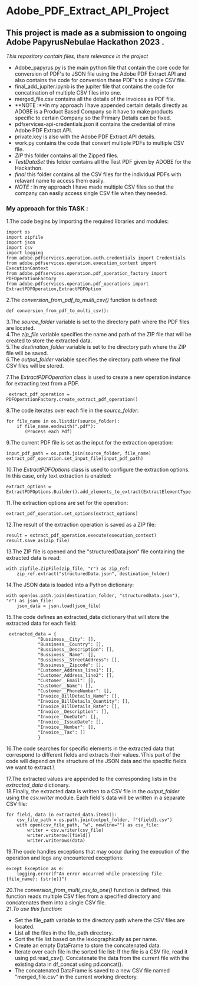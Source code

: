 # Adobe_PDF_Extract_API_Project
## This project is made as a submission to ongoing Adobe PapyrusNebulae Hackathon 2023 .
*This repository contain files, there relevance in the project* 
* Adobe_papyrus.py is the main python file that contain the core code for conversion of PDF's to JSON file using the Adobe PDF Extract API and also contains the code for conversion these PDF's to a single CSV file.
* final_add_jupiter.ipynb is the jupiter file that contains the code for concatination of multiple CSV files into one.
* merged_file.csv contains all the details of the invoices as PDF file.
* **NOTE :**In my approach I have appended certain details directly as ADOBE is a Product Based Company so it have to make products specific to certain Company so the Primary Details can be fixed.
* pdfservices-api-credentials.json it contains the credential of mine Adobe PDF Extract API.
* private.key is also with the Adobe PDF Extract API details.
* work.py contains the code that convert multiple PDFs to multiple CSV file.
* *ZIP* this folder contains all the Zipped files.
* *TestDataSet* this folder contains all the Test PDF given by ADOBE for the Hackathon.
* *final* this folder contains all the CSV files for the individual PDFs with relavant name to access them easily.
* *NOTE :* In my approach I have made multiple CSV files so that the company can easily access single CSV file when they needed. 
### My approach for this TASK :
1.The code begins by importing the required libraries and modules:\
    <sub>
    
    import os
    import zipfile
    import json
    import csv
    import logging
    from adobe.pdfservices.operation.auth.credentials import Credentials
    from adobe.pdfservices.operation.execution_context import ExecutionContext
    from adobe.pdfservices.operation.pdf_operation_factory import PDFOperationFactory
    from adobe.pdfservices.operation.pdf_operations import ExtractPDFOperation,ExtractPDFOption

    
2.The *conversion_from_pdf_to_multi_csv()* function is defined:\
    <sub>
    
    def conversion_from_pdf_to_multi_csv():
    
   
    
3.The *source_folder* variable is set to the directory path where the PDF files are located.\
4.The *zip_file* variable specifies the name and path of the ZIP file that will be created to store the extracted data.\
5.The *destination_folder* variable is set to the directory path where the ZIP file will be saved. \
6.The *output_folder* variable specifies the directory path where the final CSV files will be stored. 

7.The *ExtractPDFOperation* class is used to create a new operation instance for extracting text from a PDF. 
     <sub>
     
     extract_pdf_operation = PDFOperationFactory.create_extract_pdf_operation()

 


8.The code iterates over each file in the *source_folder*:
    <sub>
    
        
    for file_name in os.listdir(source_folder):
        if file_name.endswith(".pdf"):
           (Process each Pdf)



9.The current PDF file is set as the input for the extraction operation:
    <sub>
    
    
    input_pdf_path = os.path.join(source_folder, file_name)
    extract_pdf_operation.set_input_file(input_pdf_path)


10.The *ExtractPDFOptions* class is used to configure the extraction options. In this case, only text extraction is enabled:
    <sub>
    
    extract_options = ExtractPDFOptions.Builder().add_elements_to_extract(ExtractElementType.TEXT).build()



11.The extraction options are set for the operation:
    <sub>

    extract_pdf_operation.set_options(extract_options)


12.The result of the extraction operation is saved as a ZIP file:\
    <sub>
    
    result = extract_pdf_operation.execute(execution_context)
    result.save_as(zip_file)


13.The ZIP file is opened and the "structuredData.json" file containing the extracted data is read:
    <sub>
        
    with zipfile.ZipFile(zip_file, "r") as zip_ref:
        zip_ref.extract("structuredData.json", destination_folder)

    
14.The JSON data is loaded into a Python dictionary:
    <sub>
        
    with open(os.path.join(destination_folder, "structuredData.json"), "r") as json_file:
        json_data = json.load(json_file)


    
15.The code defines an extracted_data dictionary that will store the extracted data for each field:
    <sub>
    
     extracted_data = {
                "Bussiness__City": [],
                "Bussiness__Country": [],
                "Bussiness__Description": [],
                "Bussiness__Name": [],
                "Bussiness__StreetAddress": [],
                "Bussiness__Zipcode": [],
                "Customer_Address_line1": [],
                "Customer_Address_line2": [],
                "Customer__Email": [],
                "Customer__Name": [],
                "Customer__PhoneNumber": [],
                "Invoice_BillDetails_Name": [],
                "Invoice_BillDetails_Quantity": [],
                "Invoice_BillDetails_Rate": [],
                "Invoice__Description": [],
                "Invoice__DueDate": [],
                "Invoice__IssueDate": [],
                "Invoice__Number": [],
                "Invoice__Tax": []
                }
                
                
16.The code searches for specific elements in the extracted data that correspond to different fields and extracts their values. \This part of the code will depend on the structure of the JSON data and the specific fields we want to extract.\

17.The extracted values are appended to the corresponding lists in the *extracted_data* dictionary.\
18.Finally, the extracted data is written to a CSV file in the *output_folder* using the *csv.writer* module. Each field's data will be written in a separate CSV file:
    <sub>
    
    for field, data in extracted_data.items():
        csv_file_path = os.path.join(output_folder, f"{field}.csv")
        with open(csv_file_path, "w", newline="") as csv_file:
            writer = csv.writer(csv_file)
            writer.writerow([field])
            writer.writerows(data)

            
19.The code handles exceptions that may occur during the execution of the operation and logs any encountered exceptions:
    <sub>
    
    except Exception as e:
        logging.error(f"An error occurred while processing file {file_name}: {str(e)}")

        
        
20.The *conversion_from_multi_csv_to_one()* function is defined, this function reads multiple CSV files from a specified directory and concatenates them into a 
    single CSV file.\
21.*To use this function:*
  * Set the file_path variable to the directory path where the CSV files are located.
  * List all the files in the file_path directory.
  * Sort the file list based on the lexiographically as per name.
  * Create an empty DataFrame to store the concatenated data.
  * Iterate over each file in the sorted file list:
    If the file is a CSV file, read it using pd.read_csv().
    Concatenate the data from the current file with the existing data in df_concat using 
    pd.concat().
  * The concatenated DataFrame is saved to a new CSV file named "merged_file.csv" in the 
    current working directory.
